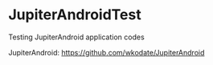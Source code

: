 JupiterAndroidTest
==================

Testing JupiterAndroid application codes

JupiterAndroid: https://github.com/wkodate/JupiterAndroid
